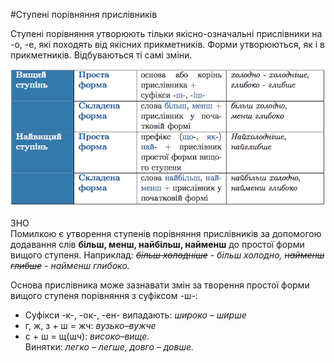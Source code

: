 #Ступенi порiвняння прислiвникiв

Ступенi порiвняння утворюють тiльки якiсно-означальнi прислiвники на <span class="p1">-о, -е</span>, якi походять вiд якiсних прикметникiв. Форми утворюються, як i в прикметникiв. Вiдбуваються тi самi змiни.

<div class="center">
<img src="../pics/9/2.png" width="700px" class="center"/>
</div>
<br>


<div class="add-zno">
<span class="add">ЗНО</span>
<div class="add-text">
Помилкою є утворення ступенiв порiвняння прислiвникiв за допомогою додавання слiв <b>бiльш, менш, найбiльш, найменш</b> до простої форми вищого ступеня.
Наприклад: <i><strike>бiльш холоднiше</strike> - бiльш холодно, <strike>найменш глибше</strike> - найменш глибоко.</i>
</div>



Основа прислiвника може зазнавати змiн за творення простої форми вищого ступеня порiвняння з суфiксом <span class="p1">-ш-</span>:

<ul>
<li>Суфiкси <span class="p1">-к-, -ок-, -ен-</span> випадають: <i>широко – ширше</i></li>
<li> <span class="p1">г, ж, з + ш = жч</span>: <i>вузько–вужче</i></li>
<li> <span class="p1">с + ш = щ(шч)</span>: <i>високо–вище.</i><br> Винятки: <i>легко – легше, довго – довше.</i></li>
</ul>